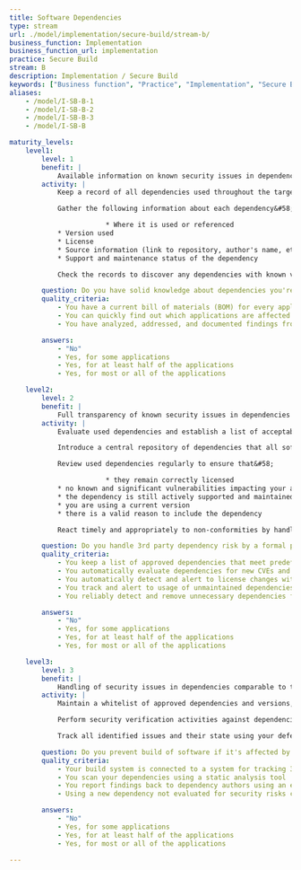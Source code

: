 ```yaml
---
title: Software Dependencies
type: stream
url: ./model/implementation/secure-build/stream-b/
business_function: Implementation
business_function_url: implementation
practice: Secure Build
stream: B
description: Implementation / Secure Build
keywords: ["Business function", "Practice", "Implementation", "Secure Build"]
aliases:
    - /model/I-SB-B-1
    - /model/I-SB-B-2
    - /model/I-SB-B-3
    - /model/I-SB-B

maturity_levels:
    level1:
        level: 1
        benefit: |
            Available information on known security issues in dependencies
        activity: |
            Keep a record of all dependencies used throughout the target production environment. This is sometimes referred to as a Bill of Materials (BOM). Consider that different components of the application may consume entirely different dependencies. For example, if the software package is a web application, cover both the server-side application code and client-side scripts. In building these records, consider the various locations where dependencies might be specified such as configuration files, the project's directory on disk, a package management tool or the actual code (e.g. via an IDE that supports listing dependencies).

            Gather the following information about each dependency&#58;

                        * Where it is used or referenced
            * Version used
            * License
            * Source information (link to repository, author's name, etc.)
            * Support and maintenance status of the dependency

            Check the records to discover any dependencies with known vulnerabilities and update or replace them accordingly.

        question: Do you have solid knowledge about dependencies you're relying on?
        quality_criteria:
            - You have a current bill of materials (BOM) for every application
            - You can quickly find out which applications are affected by a particular CVE
            - You have analyzed, addressed, and documented findings from dependencies at least once in the last three months

        answers:
            - "No"
            - Yes, for some applications
            - Yes, for at least half of the applications
            - Yes, for most or all of the applications

    level2:
        level: 2
        benefit: |
            Full transparency of known security issues in dependencies
        activity: |
            Evaluate used dependencies and establish a list of acceptable ones approved for use within a project, team, or the wider organization according to a defined set of criteria.

            Introduce a central repository of dependencies that all software can be built from.

            Review used dependencies regularly to ensure that&#58;

                        * they remain correctly licensed
            * no known and significant vulnerabilities impacting your applications are present
            * the dependency is still actively supported and maintained
            * you are using a current version
            * there is a valid reason to include the dependency

            React timely and appropriately to non-conformities by handling these as defects. Consider using an automated tool to scan for vulnerable dependencies and assign the identified issues to the respective development teams.

        question: Do you handle 3rd party dependency risk by a formal process?
        quality_criteria:
            - You keep a list of approved dependencies that meet predefined criteria
            - You automatically evaluate dependencies for new CVEs and alert responsible staff
            - You automatically detect and alert to license changes with possible impact on legal application usage
            - You track and alert to usage of unmaintained dependencies
            - You reliably detect and remove unnecessary dependencies from the software

        answers:
            - "No"
            - Yes, for some applications
            - Yes, for at least half of the applications
            - Yes, for most or all of the applications

    level3:
        level: 3
        benefit: |
            Handling of security issues in dependencies comparable to those in your own code
        activity: |
            Maintain a whitelist of approved dependencies and versions, and ensure that the build process fails upon a presence of dependency not being on the list. Include a sign-off process for handling exceptions to this rule if sensible.

            Perform security verification activities against dependencies on the whitelist in a comparable way to the target applications themselves (esp. using SAST and analyzing transitive dependencies). Ensure that these checks also aim to identify possible backdoors or easter eggs in the dependencies. Establish vulnerability disclosure processes with the dependency authors including SLAs for fixing issues. In case enforcing SLAs is not realistic (e.g. with open source vulnerabilities), ensure that the most probable cases are expected and you are able to implement compensating measures in a timely manner. Implement regression tests for the fixes to identified issues.

            Track all identified issues and their state using your defect tracking system. Integrate your build pipeline with this system to enable failing the build whenever the included dependencies contain issues above a defined criticality level.

        question: Do you prevent build of software if it's affected by vulnerabilities in dependencies?
        quality_criteria:
            - Your build system is connected to a system for tracking 3rd party dependency risk, causing build to fail unless the vulnerability is evaluated to be a false positive or the risk is explicitly accepted
            - You scan your dependencies using a static analysis tool
            - You report findings back to dependency authors using an established responsible disclosure process
            - Using a new dependency not evaluated for security risks causes the build to fail

        answers:
            - "No"
            - Yes, for some applications
            - Yes, for at least half of the applications
            - Yes, for most or all of the applications

---
```

